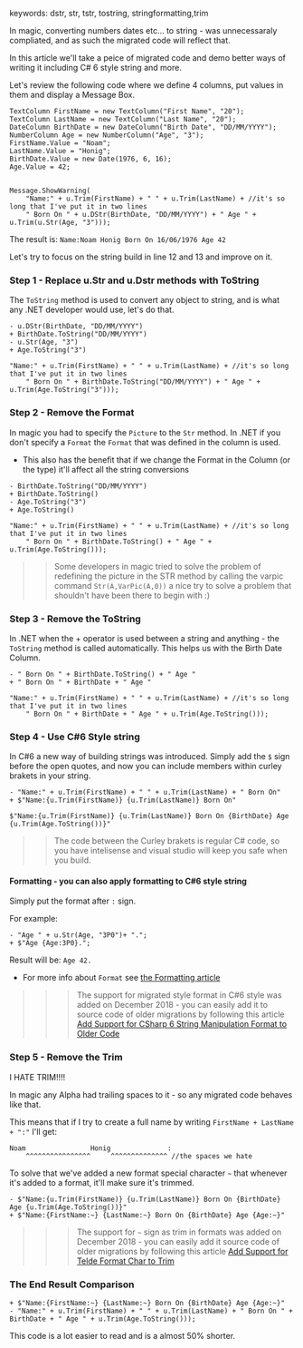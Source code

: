 keywords: dstr, str, tstr, tostring, stringformatting,trim

In magic,  converting numbers dates etc... to string - was unnecessaraly compliated, and as such the migrated code will reflect that.

In this article we'll take a peice of migrated code and demo better ways of writing it including C# 6 style string and more.

Let's review the following code where we define 4 columns, put values in them and display a Message Box.

```csdiff
TextColumn FirstName = new TextColumn("First Name", "20");
TextColumn LastName = new TextColumn("Last Name", "20");
DateColumn BirthDate = new DateColumn("Birth Date", "DD/MM/YYYY");
NumberColumn Age = new NumberColumn("Age", "3");
FirstName.Value = "Noam";
LastName.Value = "Honig";
BirthDate.Value = new Date(1976, 6, 16);
Age.Value = 42;


Message.ShowWarning(
	"Name:" + u.Trim(FirstName) + " " + u.Trim(LastName) + //it's so long that I've put it in two lines
    " Born On " + u.DStr(BirthDate, "DD/MM/YYYY") + " Age " + u.Trim(u.Str(Age, "3")));
```
The result is:
`Name:Noam Honig Born On 16/06/1976 Age 42`

Let's try to focus on the string build in line 12 and 13 and improve on it.
### Step 1 - Replace u.Str and u.Dstr methods with ToString
The `ToString` method is used to convert any object to string, and is what any .NET developer would use, let's do that.
```csdiff
- u.DStr(BirthDate, "DD/MM/YYYY")
+ BirthDate.ToString("DD/MM/YYYY")
- u.Str(Age, "3")
+ Age.ToString("3")
```
```csdiff
"Name:" + u.Trim(FirstName) + " " + u.Trim(LastName) + //it's so long that I've put it in two lines
    " Born On " + BirthDate.ToString("DD/MM/YYYY") + " Age " + u.Trim(Age.ToString("3")));
```

### Step 2 - Remove the Format
In magic you had to specify the `Picture` to the `Str` method. In .NET if you don't specify a `Format` the `Format` that was defined in the column is used.
* This also has the benefit that if we change the Format in the Column (or the type) it'll affect all the string conversions
```csdiff
- BirthDate.ToString("DD/MM/YYYY")
+ BirthDate.ToString()
- Age.ToString("3")
+ Age.ToString()
```
```csdiff
"Name:" + u.Trim(FirstName) + " " + u.Trim(LastName) + //it's so long that I've put it in two lines
    " Born On " + BirthDate.ToString() + " Age " + u.Trim(Age.ToString()));
```

>> Some developers in magic tried to solve the problem of redefining the picture in the STR method by calling the varpic command
>> `Str(A,VarPic(A,0))` a nice try to solve a problem that shouldn't have been there to begin with :)

### Step 3 - Remove the ToString
In .NET when the + operator is used between a string and anything - the `ToString` method is called automatically.
This helps us with the Birth Date Column.
```csdiff
- " Born On " + BirthDate.ToString() + " Age "
+ " Born On " + BirthDate + " Age "
```
```csdiff
"Name:" + u.Trim(FirstName) + " " + u.Trim(LastName) + //it's so long that I've put it in two lines
    " Born On " + BirthDate + " Age " + u.Trim(Age.ToString()));
```

### Step 4 - Use C#6 Style string 

In C#6 a new way of building strings was introduced. Simply add the `$` sign before the open quotes, and now you can include members within curley brakets in your string.
```csdiff
- "Name:" + u.Trim(FirstName) + " " + u.Trim(LastName) + " Born On"
+ $"Name:{u.Trim(FirstName)} {u.Trim(LastName)} Born On"
```
```csdiff
$"Name:{u.Trim(FirstName)} {u.Trim(LastName)} Born On {BirthDate} Age {u.Trim(Age.ToString())}"
```
>> The code between the Curley brakets is regular C# code, so you have intelisense and visual studio will keep you safe when you build.

#### Formatting - you can also apply formatting to C#6 style string
Simply put the format after `:` sign. 

For example:
```csdiff
- "Age " + u.Str(Age, "3P0")+ ".";
+ $"Age {Age:3P0}.";
```
Result will be:
`Age 42.`

* For more info about `Format` see [the Formatting article](formatting.html)

>>> The support for migrated style format in C#6 style was added on December 2018 - you can easily add it to source code of older migrations by following this article [Add Support for CSharp 6 String Manipulation Format to Older Code](add-support-for-csharp-6--string-manipulation-format-to-older-code.html)

### Step 5 - Remove the Trim
I HATE TRIM!!!!

In magic any Alpha had trailing spaces to it - so any migrated code behaves like that.

This means that if I try to create a full name by writing `FirstName + LastName + ":"` I'll get:
```csdiff
Noam                Honig              :
    ^^^^^^^^^^^^^^^^     ^^^^^^^^^^^^^^ //the spaces we hate
```

To solve that we've added a new format special character `~` that whenever it's added to a format, it'll make sure it's trimmed.

```csdiff
- $"Name:{u.Trim(FirstName)} {u.Trim(LastName)} Born On {BirthDate} Age {u.Trim(Age.ToString())}"
+ $"Name:{FirstName:~} {LastName:~} Born On {BirthDate} Age {Age:~}"
```
>>> The support for `~` sign as trim in formats was added on December 2018 - you can easily add it source code of older migrations by following this article [Add Support for Telde Format Char to Trim](add-support-for-telde-format-char-to-trim.html)


### The End Result Comparison
```csdiff
+ $"Name:{FirstName:~} {LastName:~} Born On {BirthDate} Age {Age:~}"
- "Name:" + u.Trim(FirstName) + " " + u.Trim(LastName) + " Born On " + BirthDate + " Age " + u.Trim(Age.ToString()));
```

This code is a lot easier to read and is a almost 50% shorter.
